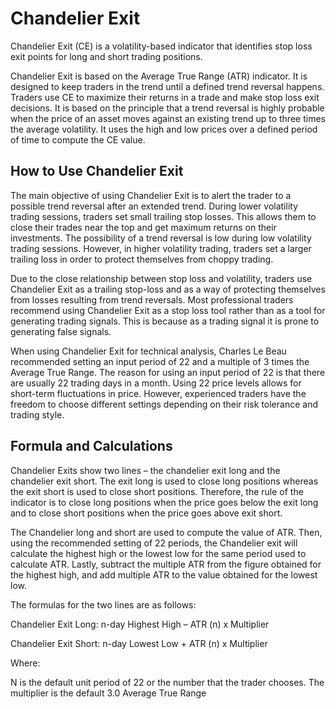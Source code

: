 # Chandelier Exit

Chandelier Exit (CE) is a volatility-based indicator that identifies stop loss exit points for long and short trading positions.

Chandelier Exit is based on the Average True Range (ATR) indicator. It is designed to keep traders in the trend until a defined trend reversal happens. Traders use CE to maximize their returns in a trade and make stop loss exit decisions. It is based on the principle that a trend reversal is highly probable when the price of an asset moves against an existing trend up to three times the average volatility. It uses the high and low prices over a defined period of time to compute the CE value.

## How to Use Chandelier Exit

The main objective of using Chandelier Exit is to alert the trader to a possible trend reversal after an extended trend. During lower volatility trading sessions, traders set small trailing stop losses. This allows them to close their trades near the top and get maximum returns on their investments. The possibility of a trend reversal is low during low volatility trading sessions. However, in higher volatility trading, traders set a larger trailing loss in order to protect themselves from choppy trading.

Due to the close relationship between stop loss and volatility, traders use Chandelier Exit as a trailing stop-loss and as a way of protecting themselves from losses resulting from trend reversals. Most professional traders recommend using Chandelier Exit as a stop loss tool rather than as a tool for generating trading signals. This is because as a trading signal it is prone to generating false signals.

When using Chandelier Exit for technical analysis, Charles Le Beau recommended setting an input period of 22 and a multiple of 3 times the Average True Range. The reason for using an input period of 22 is that there are usually 22 trading days in a month. Using 22 price levels allows for short-term fluctuations in price. However, experienced traders have the freedom to choose different settings depending on their risk tolerance and trading style.

## Formula and Calculations

Chandelier Exits show two lines – the chandelier exit long and the chandelier exit short. The exit long is used to close long positions whereas the exit short is used to close short positions. Therefore, the rule of the indicator is to close long positions when the price goes below the exit long and to close short positions when the price goes above exit short.

The Chandelier long and short are used to compute the value of ATR. Then, using the recommended setting of 22 periods, the Chandelier exit will calculate the highest high or the lowest low for the same period used to calculate ATR. Lastly, subtract the multiple ATR from the figure obtained for the highest high, and add multiple ATR to the value obtained for the lowest low.

The formulas for the two lines are as follows:

Chandelier Exit Long: n-day Highest High – ATR (n) x Multiplier

Chandelier Exit Short: n-day Lowest Low + ATR (n) x Multiplier

Where:

N is the default unit period of 22 or the number that the trader chooses.
The multiplier is the default 3.0 Average True Range
